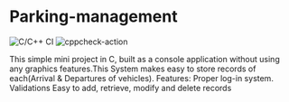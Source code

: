 # Parking-management
![C/C++ CI](https://github.com/STEPin105113/Parking-management/workflows/C/C++%20CI/badge.svg)
![cppcheck-action](https://github.com/STEPin105113/Parking-management/workflows/cppcheck-action/badge.svg)

 This simple mini project in C, built as a console application without using any graphics features.This System makes easy to store records of each(Arrival & Departures of vehicles).
 Features:
              Proper log-in system.
              Validations 
              Easy to add, retrieve, modify and delete records
